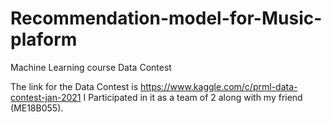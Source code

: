 # Recommendation-model-for-Music-plaform
Machine Learning course Data Contest

The link for the Data Contest is https://www.kaggle.com/c/prml-data-contest-jan-2021
I Participated in it as a team of 2 along with my friend (ME18B055).
